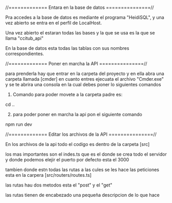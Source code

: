 //============= Entara en la base de datos ===============//


Pra accedes a la base de datos es mediante el programa "HeidiSQL", y una vez abierto se entra en el perfil de LocalHost.

Una vez abierto el estaran todas las bases y la que se usa es la que se llama "ccitub_api"

En la base de datos esta todas las tablas con sus nombres correspondientes.

//============= Poner en marcha la API ===============//

para prenderla hay que entrar en la carpeta del proyecto y en ella abra una carpeta llamada [cmder]
en cuanto entres ejecuata el archivo "Cmder.exe" y se te abrira una consola en la cual debes poner lo siguientes comandos

1. Comando para poder movete a la carpeta padre es:

cd ..
 
2. para poder poner en marcha la api pon el siguiente comando

npm run dev

//============= Editar los archivos de la API ===============//

En los archivos de la api todo el codigo es dentro de la carpeta [src]

los mas importantes son el indes.ts que es el donde se crea todo el servidor y donde podemos elejir el puerto por defecto esta el 3000

tambien donde estn todas las rutas a las cules se les hace las peticiones esta en la carpera [src/routers/routes.ts]

las rutas hau dos metodos esta el "post" y el "get"

las rutas tienen de encabezado una pequeña descripcion de lo que hace
